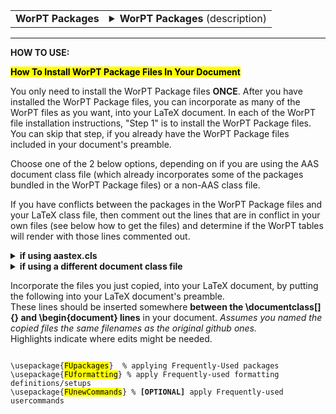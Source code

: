 <!--------------------------------------
   SCREEN SHOT
--------------------------------------->
<table>
<tr>
<td><font size="3"><b>WorPT Packages</b></font></td>
<td>
<details>
<summary><b>WorPT Packages</b> (description)</summary>
<p><b>WorPT Packages</b> need to be installed in your LaTeX document's preamble, in the section above the \begin{document} line. The packages that are installed through inclusion of these package files are used by the WorPT tables. Any given WorPT table uses only one or a few of the packages, but if all the WorPT tables are implemented in your LaTeX document, then all of the packages in the WorPT Package files will get utilized.</p>
</details>
</td>
</tr>
</table>
<hr>

<!--------------------------------------
   HOW TO USE
--------------------------------------->
<b>HOW TO USE:</b>
<!-- - - - - - - - - - - - - - - - - - - - - - - - - - - - 
             Special Packages
- - - - - - - - - - - - - - - - - - - - - - - - - - - - -->
<mark><b>How To Install WorPT Package Files In Your Document</b></mark>
<p>
You only need to install the WorPT Package files <b>ONCE</b>. After you have installed the WorPT Package files, you can incorporate as many of the WorPT files as you want, into your LaTeX document.  In each of the WorPT file installation instructions, "Step 1" is to install the WorPT Package files.  <b></b>You can skip that step, if you already have the WorPT Package files included in your document's preamble.</b> 
</p>

<p>Choose one of the 2 below options, depending on if you are using the AAS document class file (which already incorporates some of the packages bundled in the WorPT Package files) or a non-AAS class file. </p>

<p>If you have conflicts between the packages in the WorPT Package files and your LaTeX class file, then comment out the lines that are in conflict in your own files (see below how to get the files) and determine if the WorPT tables will render with those lines commented out.</p>

<details>
<summary><b>if using aastex.cls</b></summary>
COPY contents of the following 3 files into your own 3 files.
<ol>
 <li>https://github.com/pmarcum/LaTex-Formatting/blob/main/aas-style/FUformatting.sty</li>
 <li>https://github.com/pmarcum/LaTex-Formatting/blob/main/aas-style/FUpackages.sty</li>
</ol>
You might also find the following helpful, although it is not necessary for the WorPT tables:
<ol>
 <li>https://github.com/pmarcum/LaTex-Formatting/blob/main/aas-style/FUnewCommands.sty</li>
</ol>
</details>

<details>
<summary><b>if using a different document class file</b></summary>
COPY contents of the following 3 files into your own 3 files. 
<ol>
 <li>https://github.com/pmarcum/LaTex-Formatting/blob/main/general/FUformatting.sty</li>
 <li>https://github.com/pmarcum/LaTex-Formatting/blob/main/general/FUpackages.sty</li>
</ol>
You might also find the following helpful, although it is not necessary for the WorPT tables:
<ol>
 <li>https://github.com/pmarcum/LaTex-Formatting/blob/main/general/FUnewCommands.sty</li>
</ol>
</details>

Incorporate the files you just copied, into your LaTeX document, by putting the following into your LaTeX document's preamble.<br>
These lines should be inserted somewhere <b>between the \documentclass[]{} and \begin{document} lines</b> in your document. <i>Assumes you named the copied files the same filenames as the original github ones.</i><br>
Highlights indicate where edits might be needed.
<pre><code>
\usepackage{<mark>FUpackages</mark>}  % applying Frequently-Used packages
\usepackage{<mark>FUformatting</mark>} % apply Frequently-used formatting definitions/setups
\usepackage{<mark>FUnewCommands</mark>} % <b>[OPTIONAL]</b> apply Frequently-used usercommands  
</code></pre>

